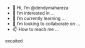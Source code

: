 - 👋 Hi, I’m @dendymahareza
- 👀 I’m interested in ...
- 🌱 I’m currently learning ...
- 💞️ I’m looking to collaborate on ...
- 📫 How to reach me ...

<!---
dendymahareza/dendymahareza is a ✨ special ✨ repository because its `README.md` (this file) appears on your GitHub profile.
You can click the Preview link to take a look at your changes.
--->
excaited
